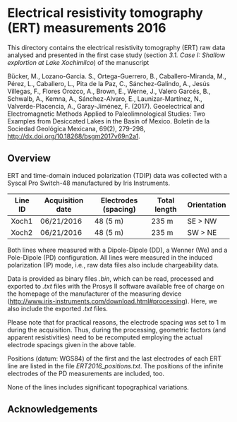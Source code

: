 # Electrical resistivity tomography (ERT) measurements 2016

This directory contains the electrical resistivity tomography (ERT) raw data analysed and presented in the first case study (section *3.1. Case I: Shallow explortion at Lake Xochimilco*) of the manuscript

Bücker, M., Lozano-Garcia. S., Ortega-Guerrero, B., Caballero-Miranda, M., Pérez, L., Caballero, L., Pita de la Paz, C., Sánchez-Galindo, A., Jesús Villegas, F., Flores Orozco, A., Brown, E., Werne, J., Valero Garcés, B., Schwalb, A., Kemna, A., Sánchez-Alvaro, E., Launizar-Martínez, N., Valverde-Placencia, A., Garay-Jiménez, F. (2017). Geoelectrical and Electromagnetic Methods Applied to Paleolimnological Studies: Two Examples from Desiccated Lakes in the Basin of Mexico. Boletín de la Sociedad Geológica Mexicana, 69(2), 279-298, http://dx.doi.org/10.18268/bsgm2017v69n2a1.

## Overview

ERT and time-domain induced polarization (TDIP) data was collected with a Syscal Pro Switch-48 manufactured by Iris Instruments.

| Line ID | Acquisition date | Electrodes (spacing) | Total length | Orientation |
| --- | --- | --- | --- | --- |
| Xoch1 | 06/21/2016 | 48 (5 m) | 235 m | SE > NW |
| Xoch2 | 06/21/2016 | 48 (5 m) | 235 m | SW > NE |

Both lines where measured with a Dipole-Dipole (DD), a Wenner (We) and a Pole-Dipole (PD) configuration. All lines were measured in the induced polarization (IP) mode, i.e., raw data files also include chargeability data. 

Data is provided as binary files *.bin*, which can be read, processed and exported to *.txt* files with the Prosys II software available free of charge on the homepage of the manufacturer of the measuring device (http://www.iris-instruments.com/download.html#processing). Here, we also include the exported *.txt* files.

Please note that for practical reasons, the electrode spacing was set to 1 m during the acquisition. Thus, during the processing, geometric factors (and apparent resistivities) need to be recomputed employing the actual electrode spacings given in the above table.

Positions (datum: WGS84) of the first and the last electrodes of each ERT line are listed in the file *ERT2016_positions.txt*. The positions of the infinite electrodes of the PD measurements are included, too.

None of the lines includes significant topographical variations.

## Acknowledgements

